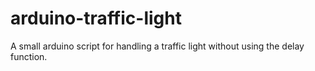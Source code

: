 # arduino-traffic-light
A small arduino script for handling a traffic light without using the delay function.
